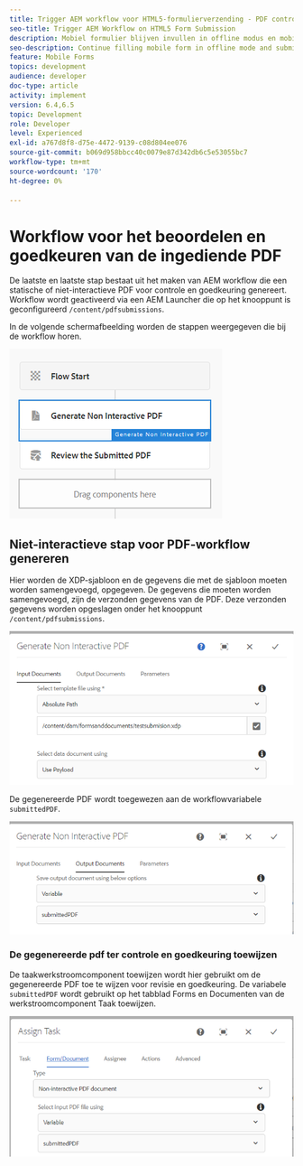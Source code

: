 ```yaml
---
title: Trigger AEM workflow voor HTML5-formulierverzending - PDF controleren en goedkeuren
seo-title: Trigger AEM Workflow on HTML5 Form Submission
description: Mobiel formulier blijven invullen in offline modus en mobiel formulier verzenden om AEM workflow te activeren
seo-description: Continue filling mobile form in offline mode and submit mobile form to trigger AEM workflow
feature: Mobile Forms
topics: development
audience: developer
doc-type: article
activity: implement
version: 6.4,6.5
topic: Development
role: Developer
level: Experienced
exl-id: a767d8f8-d75e-4472-9139-c08d804ee076
source-git-commit: b069d958bbcc40c0079e87d342db6c5e53055bc7
workflow-type: tm+mt
source-wordcount: '170'
ht-degree: 0%

---
```


# Workflow voor het beoordelen en goedkeuren van de ingediende PDF

De laatste en laatste stap bestaat uit het maken van AEM workflow die een statische of niet-interactieve PDF voor controle en goedkeuring genereert. Workflow wordt geactiveerd via een AEM Launcher die op het knooppunt is geconfigureerd `/content/pdfsubmissions`.

In de volgende schermafbeelding worden de stappen weergegeven die bij de workflow horen.

![werkstroom](assets/workflow.PNG)

## Niet-interactieve stap voor PDF-workflow genereren

Hier worden de XDP-sjabloon en de gegevens die met de sjabloon moeten worden samengevoegd, opgegeven. De gegevens die moeten worden samengevoegd, zijn de verzonden gegevens van de PDF. Deze verzonden gegevens worden opgeslagen onder het knooppunt `/content/pdfsubmissions`.

![werkstroom](assets/generate-pdf1.PNG)

De gegenereerde PDF wordt toegewezen aan de workflowvariabele `submittedPDF`.

![werkstroom](assets/generate-pdf2.PNG)

### De gegenereerde pdf ter controle en goedkeuring toewijzen

De taakwerkstroomcomponent toewijzen wordt hier gebruikt om de gegenereerde PDF toe te wijzen voor revisie en goedkeuring. De variabele `submittedPDF` wordt gebruikt op het tabblad Forms en Documenten van de werkstroomcomponent Taak toewijzen.

![werkstroom](assets/assign-task.PNG)
